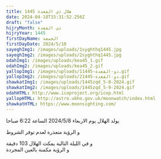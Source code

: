 ```yaml
---
title: هلال ذي القعدة 1445
date: 2024-04-18T15:31:52.256Z
draft: "false"
hijryMonth: ذي القعدة
hijryYear: 1445
firstDayName: الجمعة
firstDayDate: 2024/5/10
sayeghImg1: /images/uploads/1syghthq1445.jpg
sayeghImg2: /images/uploads/2syghthq1445.jpg
odahImg1: /images/uploads/kea45_1.gif
odahImg2: /images/uploads/kea45_2.gif
yallopImg1: /images/uploads/1ذو-القعدة-1445.gif
yallopImg2: /images/uploads/2ذو-القعدة-1445.gif
shawkatImg1: /images/uploads/1445zqd_5-8-2024.gif
shawkatImg2: /images/uploads/1445zqd_5-9-2024.gif
odahHTML: http://www.icoproject.org/icop.html
yallopHTML: http://astro.ukho.gov.uk/moonwatch/index.html
shawkatHTML: https://www.moonsighting.com/
---
```

يولد الهلال يوم الاربعاء 2024/5/8 الساعة 6:22 صباحا

و﻿ الرؤية متعذرة لعدم توفر الشروط

و﻿ في الليلة التالية يمكث الهلال 103 دقيقة \
و﻿ الرؤية مكمنة بالعين المجردة